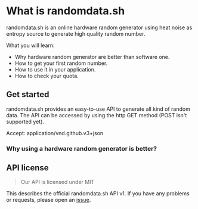 # What is randomdata.sh

randomdata.sh is an online hardware random generator using heat noise as entropy source to generate high quality random number.

What you will learn:
 * Why hardware random generator are better than software one.
 * How to get your first random number.
 * How to use it in your application.
 * How to check your quota.

## Get started

randomdata.sh provides an easy-to-use API to generate all kind of random data. The API can be accessed by using the http GET method (POST isn't supported yet).

Accept: application/vnd.github.v3+json

### Why using a hardware random generator is better?



## API license

> Our API is licensed under MIT

This describes the official randomdata.sh API v1. If you have any problems or requests, please open an [issue](https://github.com/RandomDataProject/randomdata.sh/issues).
